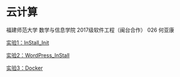 #                        云计算

福建师范大学 数学与信息学院 2017级软件工程（闽台合作） 026 何亚康

[实验1：InStall_Init](./InStall_Init/README.md)

[实验2：WordPress_InStall](./WordPress_InStall/README.md)

[实验3：Docker](./Docker/README.md)

